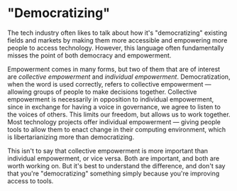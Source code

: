 # "Democratizing"

The tech industry often likes to talk about how it's "democratizing" existing fields and markets by making them more accessible and empowering more people to access technology. However, this language often fundamentally misses the point of both democracy and empowerment.

Empowerment comes in many forms, but two of them that are of interest are *collective empowerment* and *individual empowerment*. Democratization, when the word is used correctly, refers to collective empowerment — allowing groups of people to make decisions together. Collective empowerment is necessarily in opposition to individual empowerment, since in exchange for having a voice in governance, we agree to listen to the voices of others. This limits our freedom, but allows us to work together. Most technology projects offer individual empowerment — giving people tools to allow them to enact change in their computing environment, which is libertarianizing more than democratizing.

This isn't to say that collective empowerment is more important than individual empowerment, or vice versa. Both are important, and both are worth working on. But it's best to understand the difference, and don't say that you're "democratizing" something simply because you're improving access to tools.

